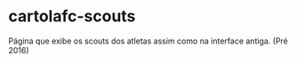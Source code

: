 # cartolafc-scouts
Página que exibe os scouts dos atletas assim como na interface antiga. (Pré 2016)
